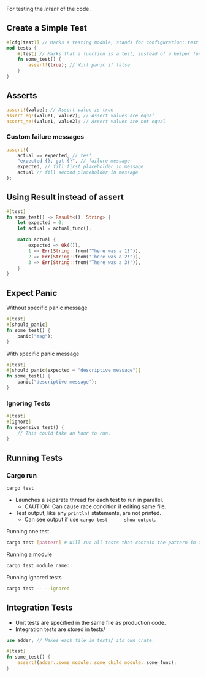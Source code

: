For testing the *intent* of the code.

## Create a Simple Test
```rust
#[cfg(test)] // Marks a testing module, stands for configuration: test
mod tests {
	#[test] // Marks that a function is a test, instead of a helper function
	fn some_test() {
		assert!(true); // Will panic if false
	}
}
```

## Asserts
```rust
assert!(value); // Assert value is true
assert_eq!(value1, value2); // Assert values are equal
assert_ne!(value1, value2); // Assert values are not equal
```

### Custom failure messages
```rust
assert!(
	actual == expected, // test
	"expected {}, got {}", // failure message
	expected, // fill first placeholder in message
	actual // fill second placeholder in message
);
```

## Using Result instead of assert
```rust
#[test] 
fn some_test() -> Result<(). String> {
	let expected = 0;
	let actual = actual_func();

	match actual {
		expected => Ok(()),
		1 => Err(String::from("There was a 1!")),
		2 => Err(String::from("There was a 2!")),
		3 => Err(String::from("There was a 3!")),
	}
}
```

## Expect Panic
Without specific panic message
```rust
#[test] 
#[should_panic]
fn some_test() {
	panic("msg");
}
```

With specific panic message
```rust
#[test] 
#[should_panic(expected = "descriptive message")]
fn some_test() {
	panic("descriptive message");
}
```

### Ignoring Tests
```rust
#[test] 
#[ignore]
fn expensive_test() {
	// This could take an hour to run.
}
```
## Running Tests
### Cargo run
```bash
cargo test
```
- Launches a separate thread for each test to run in parallel.
	- CAUTION: Can cause race condition if editing same file.
- Test output, like any `println!` statements, are not printed.
	- Can see output if use `cargo test -- --show-output`.

Running one test
```bash
cargo test [pattern] # Will run all tests that contain the pattern in their name
```

Running a module
```bash
cargo test module_name::
```

Running ignored tests
```bash
cargo test -- --ignored
```

## Integration Tests
- Unit tests are specified in the same file as production code.
- Integration tests are stored in tests/
```rust
use adder; // Makes each file in tests/ its own crate.

#[test]
fn some_test() {
	assert!(adder::some_module::some_child_module::some_func);
}
```